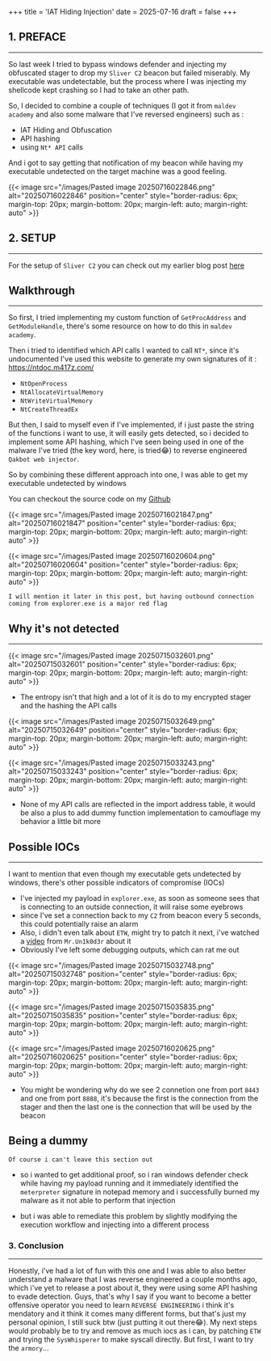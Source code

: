 +++
title = 'IAT Hiding Injection'
date = 2025-07-16
draft = false
+++


## 1. PREFACE
---

So last week I tried to bypass windows defender and injecting my obfuscated stager to drop my `Sliver C2` beacon but failed miserably. My executable was undetectable, but the process where I was injecting my shellcode kept crashing so I had to take an other path. 

So, I decided to combine a couple of techniques (I got it from `maldev academy` and also some malware that I've reversed engineers) such as :
- IAT Hiding and Obfuscation
- API hashing
- using `Nt* API` calls 

And i got to say getting that notification of my beacon while having my executable undetected on the target machine was a good feeling.

{{< image src="/images/Pasted image 20250716022846.png" alt="20250716022846" position="center" style="border-radius: 6px; margin-top: 20px; margin-bottom: 20px; margin-left: auto; margin-right: auto" >}}


## 2. SETUP
---

For the setup of `Sliver C2` you can check out my earlier blog post [here](https://8erg.github.io/posts/2025-07-10-injecting-shellcode-via-rwx-protected-memory-regions/)


## Walkthrough
---

So first, I tried implementing my custom function of `GetProcAddress` and `GetModuleHandle`, there's some resource on how to do this in `maldev academy`.

Then i tried to identified which API calls I wanted to call `NT*`, since it's undocumented I've used this website to generate my own signatures of it : https://ntdoc.m417z.com/

+ `NtOpenProcess`
+ `NtAllocateVirtualMemory`
+ `NtWriteVirtualMemory`
+ `NtCreateThreadEx`

But then, I said to myself even if I've implemented, if i just paste the string of the functions i want to use, it will easily gets detected, so i decided to implement some API hashing, which I've seen being used in one of the malware I've tried (the key word, here, is tried😂) to reverse engineered `Qakbot web injector`. 

So by combining these different approach into one, I was able to get my executable undetected by windows

You can checkout the source code on my [Github](https://github.com/8erg/WinBypassIAT)

{{< image src="/images/Pasted image 20250716021847.png" alt="20250716021847" position="center" style="border-radius: 6px; margin-top: 20px; margin-bottom: 20px; margin-left: auto; margin-right: auto" >}}

{{< image src="/images/Pasted image 20250716020604.png" alt="20250716020604" position="center" style="border-radius: 6px; margin-top: 20px; margin-bottom: 20px; margin-left: auto; margin-right: auto" >}}

`I will mention it later in this post, but having outbound connection coming from explorer.exe is a major red flag`


## Why it's not detected
---

{{< image src="/images/Pasted image 20250715032601.png" alt="20250715032601" position="center" style="border-radius: 6px; margin-top: 20px; margin-bottom: 20px; margin-left: auto; margin-right: auto" >}}

+ The entropy isn't that high and a lot of it is do to my encrypted stager and the hashing the API calls

{{< image src="/images/Pasted image 20250715032649.png" alt="20250715032649" position="center" style="border-radius: 6px; margin-top: 20px; margin-bottom: 20px; margin-left: auto; margin-right: auto" >}}

{{< image src="/images/Pasted image 20250715033243.png" alt="20250715033243" position="center" style="border-radius: 6px; margin-top: 20px; margin-bottom: 20px; margin-left: auto; margin-right: auto" >}}

+ None of my API calls are reflected in the import address table, it would be also a plus to add dummy function implementation to camouflage my behavior a little bit more


## Possible IOCs
---

I want to mention that even though my executable gets undetected by windows, there's other possible indicators of compromise (IOCs)

+ I've injected my payload in `explorer.exe`, as soon as someone sees that is connecting to an outside connection, it will raise some eyebrows
+ since I've set a connection back to my `C2` from beacon every 5 seconds, this could potentially raise an alarm
+ Also, i didn't even talk about `ETW`, might try to patch it next, i've watched a [video](https://www.youtube.com/watch?v=U5dhuyPm6n8&t=1321s) from `Mr.Un1k0d3r` about it 
+ Obviously I've left some debugging outputs, which can rat me out

{{< image src="/images/Pasted image 20250715032748.png" alt="20250715032748" position="center" style="border-radius: 6px; margin-top: 20px; margin-bottom: 20px; margin-left: auto; margin-right: auto" >}}

{{< image src="/images/Pasted image 20250715035835.png" alt="20250715035835" position="center" style="border-radius: 6px; margin-top: 20px; margin-bottom: 20px; margin-left: auto; margin-right: auto" >}}

{{< image src="/images/Pasted image 20250716020625.png" alt="20250716020625" position="center" style="border-radius: 6px; margin-top: 20px; margin-bottom: 20px; margin-left: auto; margin-right: auto" >}}

+ You might be wondering why do we see 2 connetion one from port `8443` and one from port `8888`, it's because the first is the connection from the stager and then the last one is the connection that will be used by the beacon


## Being a dummy

`Of course i can't leave this section out`

+ so i wanted to get additional proof, so i ran windows defender check while having my payload running and it immediately identified the `meterpreter` signature in notepad memory and i successfully burned my malware as it not able to perform that injection

+ but i was able to remediate this problem by slightly modifying the execution workflow and injecting into a different process


### 3. Conclusion
---

Honestly, i've had a lot of fun with this one and I was able to also better understand a malware that I was reverse engineered a couple months ago, which i've yet to release a post about it, they were using some API hashing to evade detection. Guys, that's why I say if you want to become a better offensive operator you need to learn `REVERSE ENGINEERING` i think it's mendatory and it think it comes many different forms, but that's just my personal opinion, I still suck btw (just putting it out there😂). My next steps would probably be to try and remove as much iocs as i can, by patching `ETW` and trying the `SysWhisperer` to make syscall directly. But first, I want to try the `armory`...